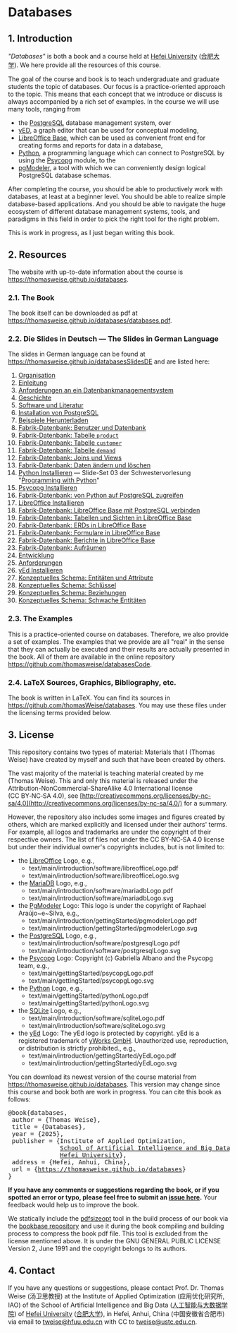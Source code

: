 # Databases

## 1. Introduction

*"Databases"* is both a book and a course held at [Hefei University](http://www.hfuu.edu.cn/english/) ([合肥大学](http://www.hfuu.edu.cn/)).
We here provide all the resources of this course.

The goal of the course and book is to teach undergraduate and graduate students the topic of databases.
Our focus is a practice-oriented approach to the topic.
This means that each concept that we introduce or discuss is always accompanied by a rich set of examples.
In the course we will use many tools, ranging from

- the [PostgreSQL](https://www.postgresql.org) database management system, over
- [yED](https://yed.yworks.com), a graph editor that can be used for conceptual modeling,
- [LibreOffice Base](https://www.libreoffice.org), which can be used as convenient front end for creating forms and reports for data in a database,
- [Python](https://thomasweise.github.io/programmingWithPython), a programming language which can connect to PostgreSQL by using the [Psycopg](https://www.psycopg.org) module, to the
- [pgModeler](https://pgmodeler.io), a tool with which we can conveniently design logical PostgreSQL database schemas.

After completing the course, you should be able to productively work with databases, at least at a beginner level.
You should be able to realize simple database-based applications.
And you should be able to navigate the huge ecosystem of different database management systems, tools, and paradigms in this field in order to pick the right tool for the right problem.

This is work in progress, as I just began writing this book.


## 2. Resources
The website with up-to-date information about the course is <https://thomasweise.github.io/databases>.


### 2.1. The Book
The book itself can be downloaded as pdf at <https://thomasweise.github.io/databases/databases.pdf>.


### 2.2. Die Slides in Deutsch  &mdash; The Slides in German Language
The slides in German language can be found at <https://thomasweise.github.io/databasesSlidesDE> and are listed here:

1. [Organisation](https://thomasweise.github.io/databasesSlidesDE/01_organisation.pdf)
2. [Einleitung](https://thomasweise.github.io/databasesSlidesDE/02_einleitung.pdf)
3. [Anforderungen an ein Datenbankmanagementsystem](https://thomasweise.github.io/databasesSlidesDE/03_anforderungen.pdf)
4. [Geschichte](https://thomasweise.github.io/databasesSlidesDE/04_geschichte.pdf)
5. [Software und Literatur](https://thomasweise.github.io/databasesSlidesDE/05_software_und_literatur.pdf)
6. [Installation von PostgreSQL](https://thomasweise.github.io/databasesSlidesDE/06_installation_postgresql.pdf)
7. [Beispiele Herunterladen](https://thomasweise.github.io/databasesSlidesDE/07_beispiele_herunterladen.pdf)
8. [Fabrik-Datenbank: Benutzer und Datenbank](https://thomasweise.github.io/databasesSlidesDE/08_fabrik_datenbank_benutzer_und_db.pdf)
9. [Fabrik-Datenbank: Tabelle `product`](https://thomasweise.github.io/databasesSlidesDE/08_fabrik_datenbank_tabelle_product.pdf)
10. [Fabrik-Datenbank: Tabelle `customer`](https://thomasweise.github.io/databasesSlidesDE/10_fabrik_datenbank_tabelle_customer.pdf)
11. [Fabrik-Datenbank: Tabelle `demand`](https://thomasweise.github.io/databasesSlidesDE/11_fabrik_datenbank_tabelle_demand.pdf)
12. [Fabrik-Datenbank: Joins und Views](https://thomasweise.github.io/databasesSlidesDE/12_fabrik_datenbank_joins_und_views.pdf)
13. [Fabrik-Datenbank: Daten ändern und löschen](https://thomasweise.github.io/databasesSlidesDE/13_fabrik_datenbank_daten_ändern_und_löschen.pdf)
14. [Python Installieren](https://thomasweise.github.io/programmingWithPythonSlidesDE/03_python_installieren.pdf) &mdash; Slide-Set&nbsp;03 der Schwestervorlesung "[Programming with Python](https://thomasweise.github.io/programmingWithPython)"
15. [Psycopg Installieren](https://thomasweise.github.io/databasesSlidesDE/15_psycopg_installieren.pdf)
16. [Fabrik-Datenbank: von Python auf PostgreSQL zugreifen](https://thomasweise.github.io/databasesSlidesDE/16_fabrik_datenbank_von_python_auf_postgresql_zugreifen.pdf)
17. [LibreOffice Installieren](https://thomasweise.github.io/databasesSlidesDE/17_libreoffice_installieren.pdf)
18. [Fabrik-Datenbank: LibreOffice Base mit PostgreSQL verbinden](https://thomasweise.github.io/databasesSlidesDE/18_fabrik_datenbank_libreoffice_base_verbinden.pdf)
19. [Fabrik-Datenbank: Tabellen und Sichten in LibreOffice Base](https://thomasweise.github.io/databasesSlidesDE/19_fabrik_datenbank_libreoffice_base_tabellen_und_sichten.pdf)
20. [Fabrik-Datenbank: ERDs in LibreOffice Base](https://thomasweise.github.io/databasesSlidesDE/20_fabrik_datenbank_libreoffice_base_erd.pdf)
21. [Fabrik-Datenbank: Formulare in LibreOffice Base](https://thomasweise.github.io/databasesSlidesDE/21_fabrik_datenbank_libreoffice_base_formulare.pdf)
22. [Fabrik-Datenbank: Berichte in LibreOffice Base](https://thomasweise.github.io/databasesSlidesDE/22_fabrik_datenbank_libreoffice_base_berichte.pdf)
23. [Fabrik-Datenbank: Aufräumen](https://thomasweise.github.io/databasesSlidesDE/23_fabrik_datenbank_aufräumen.pdf)
24. [Entwicklung](https://thomasweise.github.io/databasesSlidesDE/24_entwicklung.pdf)
25. [Anforderungen](https://thomasweise.github.io/databasesSlidesDE/25_anforderungen.pdf)
26. [yEd Installieren](https://thomasweise.github.io/databasesSlidesDE/26_yed_installieren.pdf)
27. [Konzeptuelles Schema: Entitäten und Attribute](https://thomasweise.github.io/databasesSlidesDE/27_konzeptuelles_schema_entitäten_und_attribute.pdf)
28. [Konzeptuelles Schema: Schlüssel](https://thomasweise.github.io/databasesSlidesDE/28_konzeptuelles_schema_schlüssel.pdf)
29. [Konzeptuelles Schema: Beziehungen](https://thomasweise.github.io/databasesSlidesDE/29_konzeptuelles_schema_beziehungen.pdf)
30. [Konzeptuelles Schema: Schwache Entitäten](https://thomasweise.github.io/databasesSlidesDE/30_konzeptuelles_schema_schwache_entitäten.pdf)


### 2.3. The Examples
This is a practice-oriented course on databases.
Therefore, we also provide a set of examples.
The examples that we provide are all "real" in the sense that they can actually be executed and their results are actually presented in the book.
All of them are available in the online repository <https://github.com/thomasweise/databasesCode>.


### 2.4. LaTeX Sources, Graphics, Bibliography, etc.
The book is written in LaTeX.
You can find its sources in <https://github.com/thomasWeise/databases>.
You may use these files under the licensing terms provided below.


## 3. License
This repository contains two types of material:
Materials that I (Thomas Weise) have created by myself and such that have been created by others.

The vast majority of the material is teaching material created by me (Thomas Weise).
This and only this material is released under the Attribution-NonCommercial-ShareAlike 4.0 International license (CC&nbsp;BY&#8209;NC&#8209;SA&nbsp;4.0), see [http://creativecommons.org/licenses/by-nc-sa/4.0](http://creativecommons.org/licenses/by-nc-sa/4.0/) for a summary.

However, the repository also includes some images and figures created by others, which are marked explicitly and licensed under their authors' terms.
For example, all logos and trademarks are under the copyright of their respective owners.
The list of files not under the CC&nbsp;BY&#8209;NC&#8209;SA&nbsp;4.0 license but under their individual owner's copyrights includes, but is not limited to:

+ the [LibreOffice](https://www.libreoffice.org) Logo, e.g.,
    - text/main/introduction/software/libreofficeLogo.pdf
    - text/main/introduction/software/libreofficeLogo.svg
+ the [MariaDB](https://mariadb.org) Logo, e.g.,
    - text/main/introduction/software/mariadbLogo.pdf
    - text/main/introduction/software/mariadbLogo.svg
+ the [PgModeler](https://pgmodeler.io) Logo: This logo is under the copyright of Raphael Araújo~e~Silva, e.g.,
    - text/main/introduction/gettingStarted/pgmodelerLogo.pdf
    - text/main/introduction/gettingStarted/pgmodelerLogo.svg
+ the [PostgreSQL](https://www.postgresql.org) Logo, e.g.,
    - text/main/introduction/software/postgresqlLogo.pdf
    - text/main/introduction/software/postgresqlLogo.svg
+ the [Psycopg](https://www.psycopg.org) Logo: Copyright (c) Gabriella Albano and the Psycopg team, e.g.,
    - text/main/gettingStarted/psycopgLogo.pdf
    - text/main/gettingStarted/psycopgLogo.svg
+ the [Python](https://www.python.org) Logo, e.g.,
    - text/main/gettingStarted/pythonLogo.pdf
    - text/main/gettingStarted/pythonLogo.svg
+ the [SQLite](https://sqlite.org) Logo, e.g.,
    - text/main/introduction/software/sqliteLogo.pdf
    - text/main/introduction/software/sqliteLogo.svg
+ the [yEd](https://www.yworks.com/products/yed) Logo: The yEd logo is protected by copyright. yEd is a registered trademark of [yWorks GmbH](https://www.yworks.com). Unauthorized use, reproduction, or distribution is strictly prohibited., e.g.,
    - text/main/introduction/gettingStarted/yEdLogo.pdf
    - text/main/introduction/gettingStarted/yEdLogo.svg

You can download its newest version of the course material from <https://thomasweise.github.io/databases>.
This version may change since this course and book both are work in progress.
You can cite this book as follows:

<pre>@book{databases,<br/>&nbsp;author&nbsp;=&nbsp;{Thomas&nbsp;Weise},<br/>&nbsp;title&nbsp;=&nbsp;{Databases},<br/>&nbsp;year&nbsp;=&nbsp;{2025},<br/>&nbsp;publisher&nbsp;=&nbsp;{Institute&nbsp;of&nbsp;Applied&nbsp;Optimization,<br/>&nbsp;&nbsp;&nbsp;&nbsp;&nbsp;&nbsp;&nbsp;&nbsp;&nbsp;&nbsp;&nbsp;&nbsp;&nbsp;&nbsp;<a href="http://www.hfuu.edu.cn/aibd">School&nbsp;of&nbsp;Artificial&nbsp;Intelligence&nbsp;and&nbsp;Big&nbsp;Data</a>,<br/>&nbsp;&nbsp;&nbsp;&nbsp;&nbsp;&nbsp;&nbsp;&nbsp;&nbsp;&nbsp;&nbsp;&nbsp;&nbsp;&nbsp;<a href="http://www.hfuu.edu.cn/">Hefei&nbsp;University</a>},<br/>&nbsp;address&nbsp;=&nbsp;{Hefei,&nbsp;Anhui,&nbsp;China},<br/>&nbsp;url&nbsp;=&nbsp;{<a href="https://thomasweise.github.io/databases">https://thomasweise.github.io/databases</a>}<br/>}</pre>

**If you have any comments or suggestions regarding the book, or if you spotted an error or typo, please feel free to submit an [issue here](https://github.com/thomasWeise/databases/issues).**
Your feedback would help us to improve the book.

We statically include the [pdfsizeopt](https://github.com/pts/pdfsizeopt) tool in the build process of our book  via the [bookbase repository](https://github.com/thomasWeise/bookbase) and use it during the book compiling and building process to compress the book pdf file.
This tool is excluded from the license mentioned above.
It is under the GNU GENERAL PUBLIC LICENSE Version 2, June 1991 and the copyright belongs to its authors.


## 4. Contact
If you have any questions or suggestions, please contact
Prof. Dr. Thomas Weise (汤卫思教授)
at the Institute of Applied Optimization (应用优化研究所, IAO)
of the School of Artificial Intelligence and Big Data ([人工智能与大数据学院](http://www.hfuu.edu.cn/aibd))
of [Hefei University](http://www.hfuu.edu.cn/english/) ([合肥大学](http://www.hfuu.edu.cn/)),
in Hefei, Anhui, China (中国安徽省合肥市)
via email to [tweise@hfuu.edu.cn](mailto:tweise@hfuu.edu.cn) with CC to [tweise@ustc.edu.cn](mailto:tweise@ustc.edu.cn).
